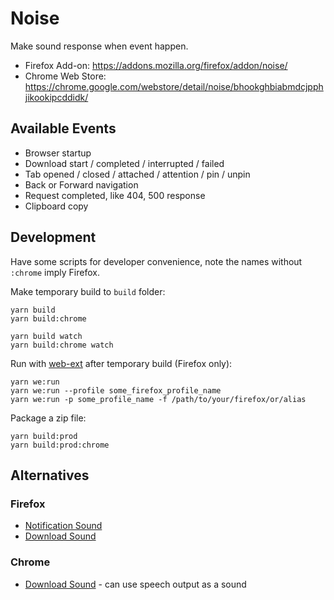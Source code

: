 Noise
=====

Make sound response when event happen.

- Firefox Add-on: https://addons.mozilla.org/firefox/addon/noise/
- Chrome Web Store: https://chrome.google.com/webstore/detail/noise/bhookghbiabmdcjpphjikookipcddidk/

Available Events
----------------

- Browser startup
- Download start / completed / interrupted / failed
- Tab opened / closed / attached / attention / pin / unpin
- Back or Forward navigation
- Request completed, like 404, 500 response
- Clipboard copy


Development
-----------

Have some scripts for developer convenience, note the names without `:chrome` imply Firefox.

Make temporary build to `build` folder:

    yarn build
    yarn build:chrome

    yarn build watch
    yarn build:chrome watch

Run with [web-ext][] after temporary build (Firefox only):

    yarn we:run
    yarn we:run --profile some_firefox_profile_name
    yarn we:run -p some_profile_name -f /path/to/your/firefox/or/alias

Package a zip file:

    yarn build:prod
    yarn build:prod:chrome


Alternatives
------------

### Firefox

- [Notification Sound][]
- [Download Sound][]

### Chrome

- [Download Sound][Download Sound - Chrome] - can use speech output as a sound



[web-ext]: https://github.com/mozilla/web-ext
[Notification Sound]: https://addons.mozilla.org/firefox/addon/notification-sound/
[Download Sound]: https://addons.mozilla.org/firefox/addon/download-sound/
[Download Sound - Chrome]: https://chrome.google.com/webstore/detail/download-sound/fmcbineojopoamfhaabogigdbpbklnld
